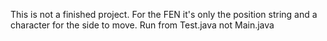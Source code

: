 This is not a finished project.
For the FEN it's only the position string and a character for the side to move.
Run from Test.java not Main.java
